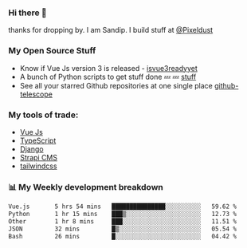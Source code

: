 ### Hi there 👋

thanks for dropping by.
I am Sandip. I build stuff at [@Pixeldust](github.com/pixeldust-in/)

###  **My Open Source Stuff**

 - Know if Vue Js version 3 is released -  [isvue3readyyet](https://github.com/sandiprb/isvue3readyyet)
 - A bunch of Python scripts to get stuff done 💤 💤 [stuff](https://github.com/sandiprb/stuff)
 - See all your starred Github repositories at one single place [github-telescope](https://github.com/sandiprb/github-telescope)



###  **My tools of trade:**
 - [Vue Js](https://github.com/vuejs/vue/)
 - [TypeScript](https://github.com/microsoft/TypeScript)
 - [Django](github.com/django/django)
 - [Strapi CMS](github.com/strapi/strapi)
 - [tailwindcss](https://github.com/tailwindlabs/tailwindcss)


###  📊 **My Weekly development breakdown**
<!--START_SECTION:waka-->

```txt
Vue.js       5 hrs 54 mins   ███████████████░░░░░░░░░░   59.62 %
Python       1 hr 15 mins    ███▒░░░░░░░░░░░░░░░░░░░░░   12.73 %
Other        1 hr 8 mins     ███░░░░░░░░░░░░░░░░░░░░░░   11.51 %
JSON         32 mins         █▒░░░░░░░░░░░░░░░░░░░░░░░   05.54 %
Bash         26 mins         █░░░░░░░░░░░░░░░░░░░░░░░░   04.42 %
```

<!--END_SECTION:waka-->
